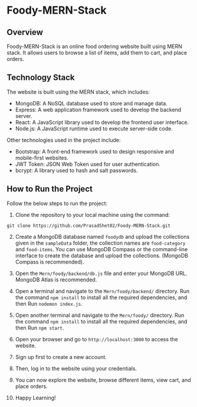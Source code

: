 # Foody-MERN-Stack

## Overview
Foody-MERN-Stack is an online food ordering website built using MERN stack. It allows users to browse a list of items, add them to cart, and place orders.

## Technology Stack
The website is built using the MERN stack, which includes:

- MongoDB: A NoSQL database used to store and manage data.
- Express: A web application framework used to develop the backend server.
- React: A JavaScript library used to develop the frontend user interface.
- Node.js: A JavaScript runtime used to execute server-side code.

Other technologies used in the project include:

- Bootstrap: A front-end framework used to design responsive and mobile-first websites.
- JWT Token: JSON Web Token used for user authentication.
- bcrypt: A library used to hash and salt passwords.

## How to Run the Project
Follow the below steps to run the project:

1. Clone the repository to your local machine using the command:
```
git clone https://github.com/PrasadShet02/Foody-MERN-Stack.git
```
2. Create a MongoDB database named `foodydb` and upload the collections given in the `sampleData` folder, the collection names are `food-category` and `food-items`. You can use MongoDB Compass or the command-line interface to create the database and upload the collections. (MongoDB Compass is recommended).

3. Open the `Mern/foody/backend/db.js` file and enter your MongoDB URL. MongoDB Atlas is recommended.

4. Open a terminal and navigate to the `Mern/foody/backend/` directory. Run the command `npm install` to install all the required dependencies, and then Run `nodemon index.js`.

5. Open another terminal and navigate to the `Mern/foody/` directory. Run the command `npm install` to install all the required dependencies, and then Run `npm start`.

6. Open your browser and go to `http://localhost:3000` to access the website.

7. Sign up first to create a new account.

8. Then, log in to the website using your credentials.

9. You can now explore the website, browse different items, view cart, and place orders.
  
10. Happy Learning!
